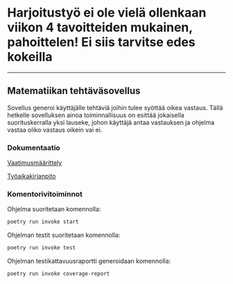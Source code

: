 # **Harjoitustyö ei ole vielä ollenkaan viikon 4 tavoitteiden mukainen, pahoittelen! Ei siis tarvitse edes kokeilla**


----------------------------------------------

## Matematiikan tehtäväsovellus

Sovellus generoi käyttäjälle tehtäviä joihin tulee syöttää oikea vastaus. Tällä hetkelle sovelluksen ainoa toiminnallisuus on esittää jokaisella suorituskerralla yksi lauseke, johon käyttäjä antaa vastauksen ja ohjelma vastaa oliko vastaus oikein vai ei.

###  Dokumentaatio

[Vaatimusmäärittely](https://github.com/ilarim123/ot-harjoitustyo/blob/master/dokumentaatio/vaatimusmaarittely.md)

[Työaikakirjanpito](https://github.com/ilarim123/ot-harjoitustyo/blob/master/dokumentaatio/tuntikirjanpito.md)

### Komentorivitoiminnot

Ohjelma suoritetaan komennolla:

```bash
poetry run invoke start
```

Ohjelman testit suoritetaan komennolla:
```bash
poetry run invoke test
```

Ohjelman testikattavuusraportti generoidaan komennolla:
```bash
poetry run invoke coverage-report
```

